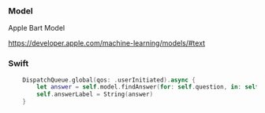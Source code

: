 ### Model

Apple Bart Model

https://developer.apple.com/machine-learning/models/#text

### Swift

```swift
    DispatchQueue.global(qos: .userInitiated).async {
        let answer = self.model.findAnswer(for: self.question, in: self.context)
        self.answerLabel = String(answer)
    }
```
